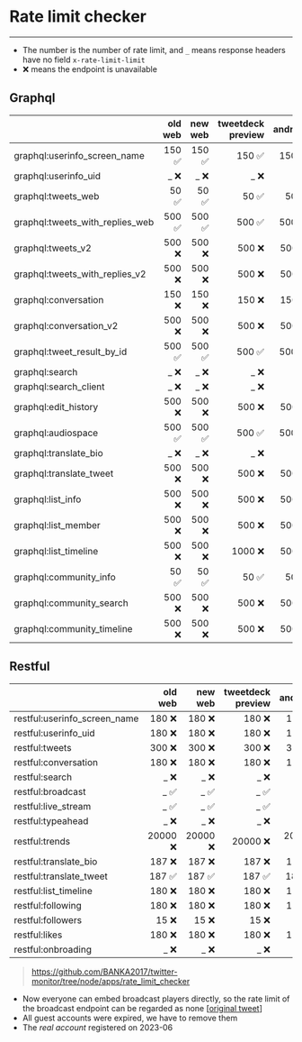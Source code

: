 # Rate limit checker

---

- The number is the number of rate limit, and `_` means response headers have no field `x-rate-limit-limit`
- ❌ means the endpoint is unavailable

## Graphql

|                               |            old web |            new web |  tweetdeck preview |            android|
| :-- | --: | --: | --: | --: |
| graphql:userinfo_screen_name    |            150 ✅ |            150 ✅ |            150 ✅ |            150 ✅ |
| graphql:userinfo_uid            |              _ ❌ |              _ ❌ |              _ ❌ |              _ ❌ |
| graphql:tweets_web              |             50 ✅ |             50 ✅ |             50 ✅ |             50 ✅ |
| graphql:tweets_with_replies_web |            500 ✅ |            500 ✅ |            500 ✅ |            500 ✅ |
| graphql:tweets_v2               |            500 ❌ |            500 ❌ |            500 ❌ |            500 ❌ |
| graphql:tweets_with_replies_v2  |            500 ❌ |            500 ❌ |            500 ❌ |            500 ❌ |
| graphql:conversation            |            150 ❌ |            150 ❌ |            150 ❌ |            150 ❌ |
| graphql:conversation_v2         |            500 ❌ |            500 ❌ |            500 ❌ |            500 ❌ |
| graphql:tweet_result_by_id      |            500 ✅ |            500 ✅ |            500 ✅ |            500 ✅ |
| graphql:search                  |              _ ❌ |              _ ❌ |              _ ❌ |              _ ❌ |
| graphql:search_client           |              _ ❌ |              _ ❌ |              _ ❌ |              _ ❌ |
| graphql:edit_history            |            500 ❌ |            500 ❌ |            500 ❌ |            500 ❌ |
| graphql:audiospace              |            500 ✅ |            500 ✅ |            500 ✅ |            500 ✅ |
| graphql:translate_bio           |              _ ❌ |              _ ❌ |              _ ❌ |              _ ❌ |
| graphql:translate_tweet         |            500 ❌ |            500 ❌ |            500 ❌ |            500 ❌ |
| graphql:list_info               |            500 ❌ |            500 ❌ |            500 ❌ |            500 ❌ |
| graphql:list_member             |            500 ❌ |            500 ❌ |            500 ❌ |            500 ❌ |
| graphql:list_timeline           |            500 ❌ |            500 ❌ |           1000 ❌ |            500 ❌ |
| graphql:community_info          |             50 ✅ |             50 ✅ |             50 ✅ |             50 ✅ |
| graphql:community_search        |            500 ❌ |            500 ❌ |            500 ❌ |            500 ❌ |
| graphql:community_timeline      |            500 ❌ |            500 ❌ |            500 ❌ |            500 ❌ |

## Restful

|                               |            old web |            new web |  tweetdeck preview |            android|
| :-- | --: | --: | --: | --: |
| restful:userinfo_screen_name    |            180 ❌ |            180 ❌ |            180 ❌ |            180 ❌ |
| restful:userinfo_uid            |            180 ❌ |            180 ❌ |            180 ❌ |            180 ❌ |
| restful:tweets                  |            300 ❌ |            300 ❌ |            300 ❌ |            300 ❌ |
| restful:conversation            |            180 ❌ |            180 ❌ |            180 ❌ |            180 ❌ |
| restful:search                  |              _ ❌ |              _ ❌ |              _ ❌ |              _ ❌ |
| restful:broadcast               |              _ ✅ |              _ ✅ |              _ ✅ |              _ ✅ |
| restful:live_stream             |              _ ✅ |              _ ✅ |              _ ✅ |              _ ✅ |
| restful:typeahead               |              _ ❌ |              _ ❌ |              _ ❌ |              _ ❌ |
| restful:trends                  |          20000 ❌ |          20000 ❌ |          20000 ❌ |          20000 ❌ |
| restful:translate_bio           |            187 ❌ |            187 ❌ |            187 ❌ |            187 ❌ |
| restful:translate_tweet         |            187 ✅ |            187 ✅ |            187 ✅ |            187 ✅ |
| restful:list_timeline           |            180 ❌ |            180 ❌ |            180 ❌ |            180 ❌ |
| restful:following               |            180 ❌ |            180 ❌ |            180 ❌ |            180 ❌ |
| restful:followers               |             15 ❌ |             15 ❌ |             15 ❌ |             15 ❌ |
| restful:likes                   |            180 ❌ |            180 ❌ |            180 ❌ |            180 ❌ |
| restful:onbroading              |              _ ❌ |              _ ❌ |              _ ❌ |              _ ❌ |

><https://github.com/BANKA2017/twitter-monitor/tree/node/apps/rate_limit_checker>

- Now everyone can embed broadcast players directly, so the rate limit of the broadcast endpoint can be regarded as none [[original tweet](https://twitter.com/Live/status/1733197678706852095)]
- All guest accounts were expired, we have to remove them
- The *real account* registered on 2023-06
